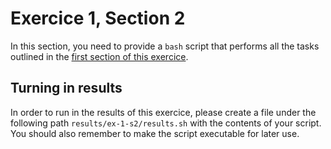 # Exercice 1, Section 2

In this section, you need to provide a `bash` script that performs all the tasks outlined in
the [first section of this exercice](ex1-section-1.md).

## Turning in results

In order to run in the results of this exercice, please create a file under the following
path `results/ex-1-s2/results.sh` with the contents of your script. You should also remember to make the script
executable for later use.